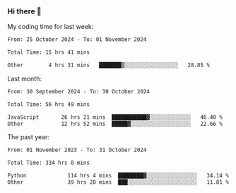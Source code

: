 ### Hi there 👋

My coding time for last week:

<!--START_SECTION:week-->

```txt
From: 25 October 2024 - To: 01 November 2024

Total Time: 15 hrs 41 mins

Other        4 hrs 31 mins   ███████▒░░░░░░░░░░░░░░░░░   28.85 %
```

<!--END_SECTION:week-->

Last month:

<!--START_SECTION:month-->

```txt
From: 30 September 2024 - To: 30 October 2024

Total Time: 56 hrs 49 mins

JavaScript       26 hrs 21 mins  ███████████▓░░░░░░░░░░░░░   46.40 %
Other            12 hrs 52 mins  █████▓░░░░░░░░░░░░░░░░░░░   22.66 %
```

<!--END_SECTION:month-->

The past year:

<!--START_SECTION:year-->

```txt
From: 01 November 2023 - To: 31 October 2024

Total Time: 334 hrs 8 mins

Python             114 hrs 4 mins  ████████▓░░░░░░░░░░░░░░░░   34.14 %
Other              39 hrs 28 mins  ███░░░░░░░░░░░░░░░░░░░░░░   11.81 %
```

<!--END_SECTION:year-->
